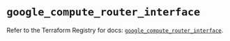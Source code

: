 # `google_compute_router_interface`

Refer to the Terraform Registry for docs: [`google_compute_router_interface`](https://registry.terraform.io/providers/hashicorp/google/4.85.0/docs/resources/compute_router_interface).
